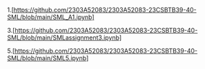 1.[https://github.com/2303A52083/2303A52083-23CSBTB39-40-SML/blob/main/SML_A1.ipynb]

3.[https://github.com/2303A52083/2303A52083-23CSBTB39-40-SML/blob/main/SMLassignment3.ipynb]

5.[https://github.com/2303A52083/2303A52083-23CSBTB39-40-SML/blob/main/SML5.ipynb]
